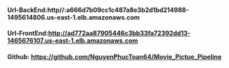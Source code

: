 #### Url-BackEnd:http//:a666d7b09cc1c487a8e3b2d1bd214988-1495614806.us-east-1.elb.amazonaws.com
#### Url-FrontEnd:http://ad772aa87905446c3bb33fa72392dd13-1465676107.us-east-1.elb.amazonaws.com
#### Github: https://github.com/NguyenPhucToan64/Movie_Pictue_Pipeline
